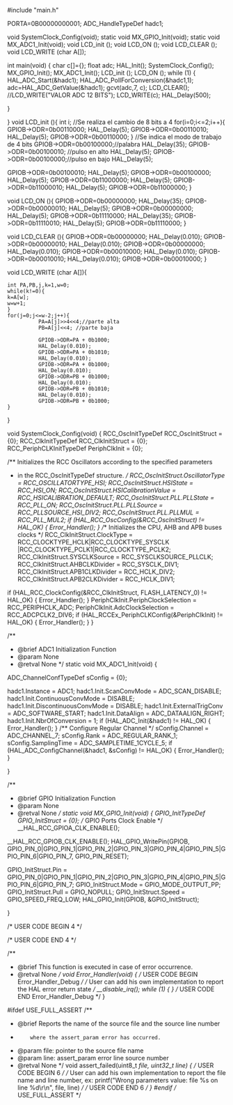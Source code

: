 
#include "main.h"

PORTA=0B00000000001;
ADC_HandleTypeDef hadc1;

void SystemClock_Config(void);
static void MX_GPIO_Init(void);
static void MX_ADC1_Init(void);
void LCD_init ();
void LCD_ON ();
void LCD_CLEAR ();
void LCD_WRITE (char A[]);


int main(void)
{
  char c[]={};
  float adc;
  HAL_Init();
  SystemClock_Config();
  MX_GPIO_Init();
  MX_ADC1_Init();
  LCD_init ();
  LCD_ON ();
  while (1)
  {
	HAL_ADC_Start(&hadc1);
	HAL_ADC_PollForConversion(&hadc1,1);
    adc=HAL_ADC_GetValue(&hadc1);
    gcvt(adc,7, c);
    LCD_CLEAR();
    //LCD_WRITE("VALOR ADC 12 BITS");
    LCD_WRITE(c);
    HAL_Delay(500);

  }

}
void LCD_init (){
int i;
//Se realiza el cambio de 8 bits a 4
for(i=0;i<=2;i++){
	GPIOB->ODR=0b00110000;
	HAL_Delay(5);
	GPIOB->ODR=0b00110010;
	HAL_Delay(5);
	GPIOB->ODR=0b00110000;
}
//Se indica el modo de trabajo de 4 bits
GPIOB->ODR=0b00100000;//palabra
HAL_Delay(35);
GPIOB->ODR=0b00100010; //pulso en alto
HAL_Delay(5);
GPIOB->ODR=0b00100000;//pulso en bajo
HAL_Delay(5);

GPIOB->ODR=0b00100010;
HAL_Delay(5);
GPIOB->ODR=0b00100000;
HAL_Delay(5);
GPIOB->ODR=0b11000000;
HAL_Delay(5);
GPIOB->ODR=0b11000010;
HAL_Delay(5);
GPIOB->ODR=0b11000000;
}

void LCD_ON (){
	GPIOB->ODR=0b00000000;
	HAL_Delay(35);
	GPIOB->ODR=0b00000010;
	HAL_Delay(5);
	GPIOB->ODR=0b00000000;
	HAL_Delay(5);
	GPIOB->ODR=0b11110000;
	HAL_Delay(35);
	GPIOB->ODR=0b11110010;
	HAL_Delay(5);
	GPIOB->ODR=0b11110000;
}

void LCD_CLEAR (){
	GPIOB->ODR=0b00000000;
    HAL_Delay(0.010);
	GPIOB->ODR=0b00000010;
	HAL_Delay(0.010);
	GPIOB->ODR=0b00000000;
	HAL_Delay(0.010);
	GPIOB->ODR=0b00010000;
	HAL_Delay(0.010);
	GPIOB->ODR=0b00010010;
	HAL_Delay(0.010);
	GPIOB->ODR=0b00010000;
}

void LCD_WRITE (char A[]){

    int PA,PB,j,k=1,w=0;
    while(k!=0){
    k=A[w];
    w=w+1;
    }
    for(j=0;j<=w-2;j++){
		      PA=A[j]>>4<<4;//parte alta
			  PB=A[j]<<4; //parte baja

			  GPIOB->ODR=PA + 0b1000;
			  HAL_Delay(0.010);
			  GPIOB->ODR=PA + 0b1010;
			  HAL_Delay(0.010);
			  GPIOB->ODR=PA + 0b1000;
			  HAL_Delay(0.010);
			  GPIOB->ODR=PB + 0b1000;
			  HAL_Delay(0.010);
			  GPIOB->ODR=PB + 0b1010;
			  HAL_Delay(0.010);
			  GPIOB->ODR=PB + 0b1000;
	}
}





void SystemClock_Config(void)
{
  RCC_OscInitTypeDef RCC_OscInitStruct = {0};
  RCC_ClkInitTypeDef RCC_ClkInitStruct = {0};
  RCC_PeriphCLKInitTypeDef PeriphClkInit = {0};

  /** Initializes the RCC Oscillators according to the specified parameters
  * in the RCC_OscInitTypeDef structure.
  */
  RCC_OscInitStruct.OscillatorType = RCC_OSCILLATORTYPE_HSI;
  RCC_OscInitStruct.HSIState = RCC_HSI_ON;
  RCC_OscInitStruct.HSICalibrationValue = RCC_HSICALIBRATION_DEFAULT;
  RCC_OscInitStruct.PLL.PLLState = RCC_PLL_ON;
  RCC_OscInitStruct.PLL.PLLSource = RCC_PLLSOURCE_HSI_DIV2;
  RCC_OscInitStruct.PLL.PLLMUL = RCC_PLL_MUL2;
  if (HAL_RCC_OscConfig(&RCC_OscInitStruct) != HAL_OK)
  {
    Error_Handler();
  }
  /** Initializes the CPU, AHB and APB buses clocks
  */
  RCC_ClkInitStruct.ClockType = RCC_CLOCKTYPE_HCLK|RCC_CLOCKTYPE_SYSCLK
                              |RCC_CLOCKTYPE_PCLK1|RCC_CLOCKTYPE_PCLK2;
  RCC_ClkInitStruct.SYSCLKSource = RCC_SYSCLKSOURCE_PLLCLK;
  RCC_ClkInitStruct.AHBCLKDivider = RCC_SYSCLK_DIV1;
  RCC_ClkInitStruct.APB1CLKDivider = RCC_HCLK_DIV2;
  RCC_ClkInitStruct.APB2CLKDivider = RCC_HCLK_DIV1;

  if (HAL_RCC_ClockConfig(&RCC_ClkInitStruct, FLASH_LATENCY_0) != HAL_OK)
  {
    Error_Handler();
  }
  PeriphClkInit.PeriphClockSelection = RCC_PERIPHCLK_ADC;
  PeriphClkInit.AdcClockSelection = RCC_ADCPCLK2_DIV6;
  if (HAL_RCCEx_PeriphCLKConfig(&PeriphClkInit) != HAL_OK)
  {
    Error_Handler();
  }
}

/**
  * @brief ADC1 Initialization Function
  * @param None
  * @retval None
  */
static void MX_ADC1_Init(void)
{



  ADC_ChannelConfTypeDef sConfig = {0};


  hadc1.Instance = ADC1;
  hadc1.Init.ScanConvMode = ADC_SCAN_DISABLE;
  hadc1.Init.ContinuousConvMode = DISABLE;
  hadc1.Init.DiscontinuousConvMode = DISABLE;
  hadc1.Init.ExternalTrigConv = ADC_SOFTWARE_START;
  hadc1.Init.DataAlign = ADC_DATAALIGN_RIGHT;
  hadc1.Init.NbrOfConversion = 1;
  if (HAL_ADC_Init(&hadc1) != HAL_OK)
  {
    Error_Handler();
  }
  /** Configure Regular Channel
  */
  sConfig.Channel = ADC_CHANNEL_7;
  sConfig.Rank = ADC_REGULAR_RANK_1;
  sConfig.SamplingTime = ADC_SAMPLETIME_1CYCLE_5;
  if (HAL_ADC_ConfigChannel(&hadc1, &sConfig) != HAL_OK)
  {
    Error_Handler();
  }

}

/**
  * @brief GPIO Initialization Function
  * @param None
  * @retval None
  */
static void MX_GPIO_Init(void)
{
	GPIO_InitTypeDef GPIO_InitStruct = {0};
  /* GPIO Ports Clock Enable */
  __HAL_RCC_GPIOA_CLK_ENABLE();

  __HAL_RCC_GPIOB_CLK_ENABLE();
   HAL_GPIO_WritePin(GPIOB, GPIO_PIN_0|GPIO_PIN_1|GPIO_PIN_2|GPIO_PIN_3|GPIO_PIN_4|GPIO_PIN_5|GPIO_PIN_6|GPIO_PIN_7, GPIO_PIN_RESET);

   GPIO_InitStruct.Pin = GPIO_PIN_0|GPIO_PIN_1|GPIO_PIN_2|GPIO_PIN_3|GPIO_PIN_4|GPIO_PIN_5|GPIO_PIN_6|GPIO_PIN_7;
   GPIO_InitStruct.Mode = GPIO_MODE_OUTPUT_PP;
   GPIO_InitStruct.Pull = GPIO_NOPULL;
   GPIO_InitStruct.Speed = GPIO_SPEED_FREQ_LOW;
   HAL_GPIO_Init(GPIOB, &GPIO_InitStruct);


}

/* USER CODE BEGIN 4 */

/* USER CODE END 4 */

/**
  * @brief  This function is executed in case of error occurrence.
  * @retval None
  */
void Error_Handler(void)
{
  /* USER CODE BEGIN Error_Handler_Debug */
  /* User can add his own implementation to report the HAL error return state */
  __disable_irq();
  while (1)
  {
  }
  /* USER CODE END Error_Handler_Debug */
}

#ifdef  USE_FULL_ASSERT
/**
  * @brief  Reports the name of the source file and the source line number
  *         where the assert_param error has occurred.
  * @param  file: pointer to the source file name
  * @param  line: assert_param error line source number
  * @retval None
  */
void assert_failed(uint8_t *file, uint32_t line)
{
  /* USER CODE BEGIN 6 */
  /* User can add his own implementation to report the file name and line number,
     ex: printf("Wrong parameters value: file %s on line %d\r\n", file, line) */
  /* USER CODE END 6 */
}
#endif /* USE_FULL_ASSERT */
